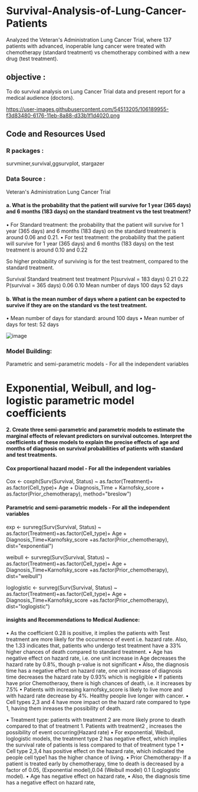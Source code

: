 # Survival-Analysis-of-Lung-Cancer-Patients

Analyzed the Veteran's Administration Lung Cancer Trial, where 137 patients with advanced, inoperable lung cancer were treated with chemotherapy (standard treatment) vs chemotherapy combined with a new drug (test treatment).

## objective : 
To do survival analysis on Lung Cancer Trial data and present report for a medical audience (doctors). 

https://user-images.githubusercontent.com/54513205/106189955-f3d83480-6176-11eb-8a88-d33b1f1d4020.png

## Code and Resources Used

### R packages :
survminer,survival,ggsurvplot, stargazer
### Data Source : 
Veteran's Administration Lung Cancer Trial

#### a. What is the probability that the patient will survive for 1 year (365 days) and 6 months (183 days) on the standard treatment vs the test treatment?
•	For Standard treatment: the probability that the patient will survive for 1 year (365 days) and 6 months (183 days) on the standard treatment is around 0.06 and 0.21.
•	For test treatment: the probability that the patient will survive for 1 year (365 days) and 6 months (183 days) on the test treatment is around 0.10 and 0.22

So higher probability of surviving is for the test treatment, compared to the standard treatment.

  Survival	                Standard treatment	test treatment
P(survival = 183 days)	                  0.21	0.22
P(survival = 365 days)	                  0.06	0.10
Mean number of days	                  100 days	52 days

#### b. What is the mean number of days where a patient can be expected to survive if they are on the standard vs the test treatment.

•	Mean number of days for standard: around 100 days
•	Mean number of days for test: 52 days

![image](https://user-images.githubusercontent.com/54513205/106191458-e58b1800-6178-11eb-8a3d-ca57aed5b9ed.png)

### Model Building:

Parametric and semi-parametric models - For all the independent variables


# Exponential, Weibull, and log-logistic parametric model coefficients

#### 2. Create three semi-parametric and parametric models to estimate the marginal effects of relevant predictors on survival outcomes. Interpret the coefficients of these models to explain the precise effects of age and months of diagnosis on survival probabilities of patients with standard and test treatments.
#### Cox proportional hazard model - For all the independent variables

Cox <- coxph(Surv(Survival, Status) ~  as.factor(Treatment)+ as.factor(Cell_type)+ Age + Diagnosis_Time + Karnofsky_score + as.factor(Prior_chemotherapy), method="breslow")

#### Parametric and semi-parametric models - For all the independent variables

exp <- survreg(Surv(Survival, Status) ~ as.factor(Treatment)+as.factor(Cell_type)+ Age + Diagnosis_Time+Karnofsky_score +as.factor(Prior_chemotherapy), dist="exponential")

weibull <- survreg(Surv(Survival, Status) ~ as.factor(Treatment)+as.factor(Cell_type)+ Age + Diagnosis_Time+Karnofsky_score +as.factor(Prior_chemotherapy), dist="weibull")

loglogistic <- survreg(Surv(Survival, Status) ~ as.factor(Treatment)+as.factor(Cell_type)+ Age + Diagnosis_Time+Karnofsky_score +as.factor(Prior_chemotherapy), dist="loglogistic")


#### insights and Recommendations to Medical Audience: 

•	As the coefficient 0.28 is positive, it implies the patients with Test treatment are more likely for the occurrence of event i.e. hazard rate. Also, the 1.33 indicates that, patients who undergo test treatment have a 33% higher chances of death compared to standard treatment.
•	Age has negative effect on hazard rate, i.e. one unit increase in Age decreases the hazard rate by 0.8%, though p-value is not significant
•	Also, the diagnosis time has a negative effect on hazard rate, one unit increase of diagnosis time decreases the hazard rate by 0.93% which is negligible
•	If patients have prior Chemotheraoy, there is high chances of death, i.e. it increases by 7.5%
•	Patients with increasing karnofsky_score is likely to live more and with hazard rate decrease by 4%.  Healthy people live longer with cancer.
•	Cell types 2,3 and 4 have more impact on the hazard rate compared to type 1, having them inreases the possibility of death.

•	Treatment type: patients with treatment 2 are more likely prone to death compared to that of treatment 1. Patients with treatment2 , increases the possibility of event occurring(Hazard rate)
•	For exponential, Weibull, loglogistic models, the treatment type 2 has negative effect, which implies the survival rate of patients is less compared to that of treatment type 1
•	Cell type 2,3,4 has positive effect on the hazard rate, which indicated the people cell type1 has the higher chance of living.
•	Prior Chemotherapy- If a patient is treated early by chemotherapy, time to death is decreased by a factor of 0.05, (Exponential model),0.04 (Weibull model) 0.1 (Loglogistic model). 
•	Age has negative effect on hazard rate, 
•	Also, the diagnosis time has a negative effect on hazard rate, 


